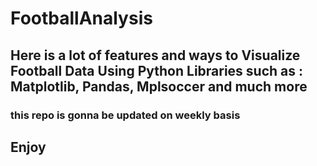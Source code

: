 # FootballAnalysis
## Here is a lot of features and ways to Visualize Football Data Using Python Libraries such as : Matplotlib, Pandas, Mplsoccer and much more
### this repo is gonna be updated on weekly basis

## Enjoy
